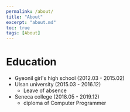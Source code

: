 ```yaml
---
permalink: /about/
title: "About"
excerpt: "about.md"
toc: true
tags: [About]
---
```


# Education
- Gyeonil girl's high school (2012.03 - 2015.02)
- Ulsan university (2015.03 - 2016.12)
  - Leave of absence
- Seneca college (2018.05 - 2019.12)
  - diploma of Computer Programmer

